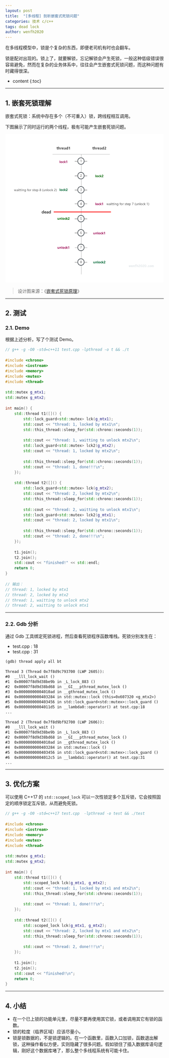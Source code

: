 ```yaml
---
layout: post
title:  "[多线程] 剖析嵌套式死锁问题"
categories: 技术 c/c++
tags: dead lock
author: wenfh2020
---
```


在多线程模型中，锁是个复杂的东西，即便老司机有时也会翻车。

锁是配对出现的。锁上了，就要解锁，忘记解锁会产生死锁，一般这种低级错误很容易避免，然而在复杂的业务体系中，往往会产生嵌套式死锁问题，而这种问题有时藏得很深。



* content
{:toc}

---

## 1. 嵌套死锁理解

嵌套式死锁：系统中存在多个（不可重入）锁，跨线程相互调用。

下图展示了同时运行的两个线程，极有可能产生嵌套死锁问题。

<div align=center><img src="/images/2023/2023-07-09-21-21-52.png" data-action="zoom"></div>

> 设计图来源：《[嵌套式死锁原理](https://www.processon.com/view/5aa09cd3e4b0805a7f250f86)》
>

---

## 2. 测试

### 2.1. Demo

根据上述分析，写了个测试 Demo。

```cpp
// g++ -g -O0 -std=c++11 test.cpp -lpthread -o t && ./t

#include <chrono>
#include <iostream>
#include <memory>
#include <mutex>
#include <thread>

std::mutex g_mtx1;
std::mutex g_mtx2;

int main() {
    std::thread t1([]() {
        std::lock_guard<std::mutex> lck(g_mtx1);
        std::cout << "thread: 1, locked by mtx1\n";
        std::this_thread::sleep_for(std::chrono::seconds(1));

        std::cout << "thread: 1, waitting to unlock mtx2\n";
        std::lock_guard<std::mutex> lck2(g_mtx2);
        std::cout << "thread: 1, locked by mtx2\n";

        std::this_thread::sleep_for(std::chrono::seconds(1));
        std::cout << "thread: 1, done!!!\n";
    });

    std::thread t2([]() {
        std::lock_guard<std::mutex> lck(g_mtx2);
        std::cout << "thread: 2, locked by mtx2\n";
        std::this_thread::sleep_for(std::chrono::seconds(1));

        std::cout << "thread: 2, waitting to unlock mtx1\n";
        std::lock_guard<std::mutex> lck2(g_mtx1);
        std::cout << "thread: 2, locked by mtx1\n";

        std::this_thread::sleep_for(std::chrono::seconds(1));
        std::cout << "thread: 2, done!!!\n";
    });

    t1.join();
    t2.join();
    std::cout << "finished!" << std::endl;
    return 0;
}

// 输出：
// thread: 1, locked by mtx1
// thread: 2, locked by mtx2
// thread: 1, waitting to unlock mtx2
// thread: 2, waitting to unlock mtx1
```

---

### 2.2. Gdb 分析

通过 Gdb 工具绑定死锁进程，然后查看死锁程序函数堆栈。死锁分别发生在：

* test.cpp : 18
* test.cpp : 31

```shell
(gdb) thread apply all bt

Thread 3 (Thread 0x7f8d9c793700 (LWP 2605)):
#0  __lll_lock_wait ()
#1  0x00007f8d9d38be9b in _L_lock_883 ()
#2  0x00007f8d9d38bd68 in __GI___pthread_mutex_lock ()
#3  0x00000000004010ad in __gthread_mutex_lock ()
#4  0x0000000000403284 in std::mutex::lock (this=0x607320 <g_mtx2>)
#5  0x0000000000403456 in std::lock_guard<std::mutex>::lock_guard ()
#6  0x00000000004011d5 in __lambda0::operator() at test.cpp:18
...

Thread 2 (Thread 0x7f8d9bf92700 (LWP 2606)):
#0  __lll_lock_wait ()
#1  0x00007f8d9d38be9b in _L_lock_883 ()
#2  0x00007f8d9d38bd68 in __GI___pthread_mutex_lock ()
#3  0x00000000004010ad in __gthread_mutex_lock ()
#4  0x0000000000403284 in std::mutex::lock ()
#5  0x0000000000403456 in std::lock_guard<std::mutex>::lock_guard ()
#6  0x00000000004012c5 in __lambda1::operator() at test.cpp:31
...
```

---

## 3. 优化方案

可以使用 C++17 的 `std::scoped_lock` 可以一次性锁定多个互斥锁，它会按照固定的顺序锁定互斥锁，从而避免死锁。

```cpp
// g++ -g -O0 -std=c++17 test.cpp  -lpthread -o test && ./test

#include <chrono>
#include <iostream>
#include <memory>
#include <mutex>
#include <thread>

std::mutex g_mtx1;
std::mutex g_mtx2;

int main() {
    std::thread t1([]() {
        std::scoped_lock lck(g_mtx1, g_mtx2);
        std::cout << "thread: 1, locked by mtx1 and mtx2\n";
        std::this_thread::sleep_for(std::chrono::seconds(1));

        std::cout << "thread: 1, done!!!\n";
    });

    std::thread t2([]() {
        std::scoped_lock lck(g_mtx1, g_mtx2);
        std::cout << "thread: 2, locked by mtx1 and mtx2\n";
        std::this_thread::sleep_for(std::chrono::seconds(1));

        std::cout << "thread: 2, done!!!\n";
    });

    t1.join();
    t2.join();
    std::cout << "finished!\n";
    return 0;
}
```

---

## 4. 小结

* 在一个已上锁的功能单元里，尽量不要再使用其它锁，或者调用其它有锁的函数。
* 锁的粒度（临界区域）应该尽量小。
* 锁是锁数据的，不是锁逻辑的。在一个函数里，函数入口加锁，函数退出解锁，这种操作看似方便，实则隐藏了很多问题。假如锁住了插入数据库语句逻辑，刚好这个数据库堵了，那么整个多线程系统有可能卡住。
